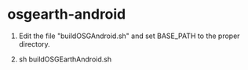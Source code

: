 # osgearth-android

1) Edit the file "buildOSGAndroid.sh" and set BASE_PATH to the proper directory.

2) sh buildOSGEarthAndroid.sh
